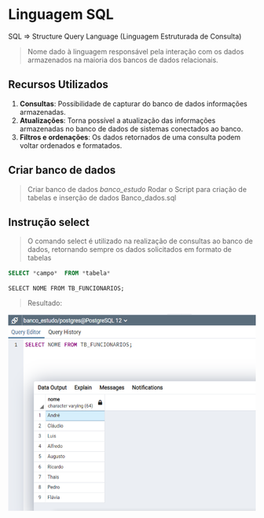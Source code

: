 # **Linguagem SQL**

SQL => Structure Query Language (Linguagem Estruturada de Consulta)
>Nome dado à linguagem responsável pela interação com os dados armazenados
>na maioria dos bancos de dados relacionais.

## **Recursos Utilizados**
1. **Consultas**: Possibilidade de capturar do banco de dados informações armazenadas.
2. **Atualizações**: Torna possível a atualização das informações armazenadas no banco 
de dados de sistemas conectados ao banco.
3. **Filtros e ordenações**: Os dados retornados de uma consulta podem voltar ordenados e formatados.

## **Criar banco de dados**
>Criar banco de dados *banco_estudo*
>Rodar o Script para criação de tabelas e inserção de dados Banco_dados.sql

## **Instrução select**
>O comando select é utilizado na realização de consultas ao banco de dados, retornando
> sempre os dados solicitados em formato de tabelas

````sql
SELECT *campo*  FROM *tabela*
````
````
SELECT NOME FROM TB_FUNCIONARIOS;
````
>Resultado:
<div>
<img src="/Imagens/primeiro-select.png" style="width:800px;height:400px;">
</div>
